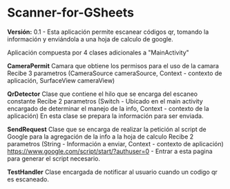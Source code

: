 # Scanner-for-GSheets
**Versión:** 0.1 - 
Esta aplicación permite escanear códigos qr, tomando la información y enviándola a una hoja de calculo de google.

Aplicación compuesta por 4 clases adicionales a "MainActivity"

**CameraPermit**
Camara que obtiene los permisos para el uso de la camara
Recibe 3 parametros (CameraSource cameraSource, Context - contexto de aplicación, SurfaceView cameraView) 

**QrDetector**
Clase que contiene el hilo que se encarga del escaneo constante
Recibe 2 parametros (Switch - Ubicado en el main activity encargado de determinar el manejo de la info,  Context - contexto de la aplicación)
En esta clase se prepara la información para ser enviada.

**SendRequest**
Clase que se encarga de realizar la petición al script de Google para la agregación de la info a la hoja de calculo
Recibe 2 parametros (String - Información a enviar, Context - contexto de aplicación)
https://www.google.com/script/start/?authuser=0 - Entrar a esta pagina para generar el script necesario.

**TestHandler**
Clase encargada de notificar al usuario cuando un codigo qr es escaneado.
